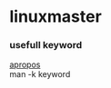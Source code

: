 # linuxmaster

### usefull keyword
[apropos](https://en.wikipedia.org/wiki/Apropos_(Unix))  
man -k keyword  

